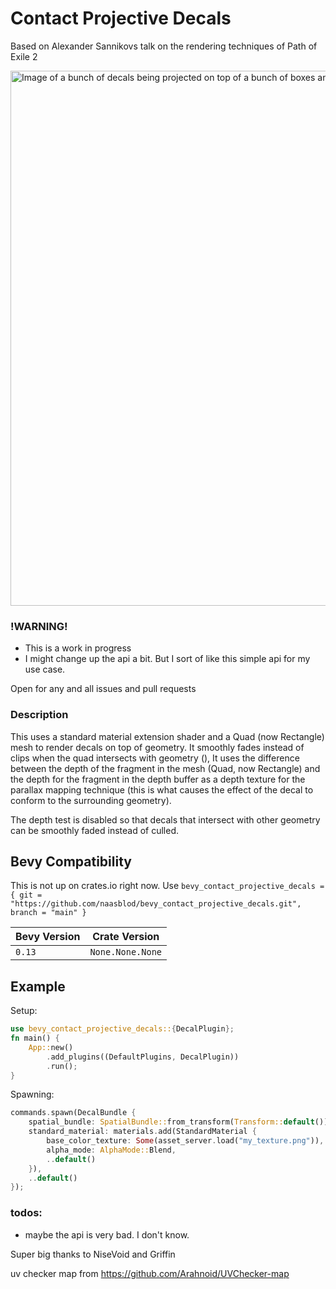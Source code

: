 # Contact Projective Decals
Based on Alexander Sannikovs talk on the rendering techniques of Path of Exile 2

<img width="856" alt="Image of a bunch of decals being projected on top of a bunch of boxes and stuff" src="https://github.com/naasblod/bevy_decal_lab/assets/51246882/85b17493-2428-41a1-9b54-83bf192fdc0a">

### !WARNING!
* This is a work in progress
* I might change up the api a bit. But I sort of like this simple api for my use case.

Open for any and all issues and pull requests

### Description
This uses a standard material extension shader and a Quad (now Rectangle) mesh to render decals on top of geometry. It smoothly fades instead of clips when the quad intersects with geometry (), It uses the difference between the depth of the fragment in the mesh (Quad, now Rectangle) and the depth for the fragment in the depth buffer as a depth texture for the parallax mapping technique (this is what causes the effect of the decal to conform to the surrounding geometry).

The depth test is disabled so that decals that intersect with other geometry can be smoothly faded instead of culled.

## Bevy Compatibility
This is not up on crates.io right now. Use 
`bevy_contact_projective_decals = { git = "https://github.com/naasblod/bevy_contact_projective_decals.git", branch = "main" }`

| Bevy Version | Crate Version |
|--------------|---------------|
| `0.13`       | `None.None.None`       |

## Example

Setup:
```rs
use bevy_contact_projective_decals::{DecalPlugin};
fn main() {
    App::new()
        .add_plugins((DefaultPlugins, DecalPlugin))
        .run();
}
```

Spawning:
```rs
commands.spawn(DecalBundle {
    spatial_bundle: SpatialBundle::from_transform(Transform::default()),
    standard_material: materials.add(StandardMaterial {
        base_color_texture: Some(asset_server.load("my_texture.png")),
        alpha_mode: AlphaMode::Blend,
        ..default()
    }),
    ..default()
});
```

### todos:
* maybe the api is very bad. I don't know.

Super big thanks to NiseVoid and Griffin

uv checker map from https://github.com/Arahnoid/UVChecker-map
